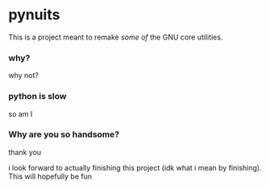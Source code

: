 # pynuits

This is a project meant to remake *some of* the GNU core utilities.

### why?

why not?

### python is slow

so am I

### Why are you so handsome?

thank you


i look forward to actually finishing this project (idk what i mean by finishing). This will hopefully be fun

